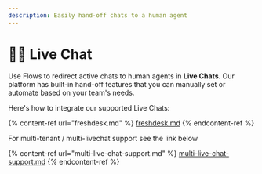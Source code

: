 ```yaml
---
description: Easily hand-off chats to a human agent
---
```


# 👩‍🔧 Live Chat

Use Flows to redirect active chats to human agents in **Live Chats**. Our platform has built-in hand-off features that you can manually set or automate based on your team's needs.

Here's how to integrate our supported Live Chats:&#x20;

{% content-ref url="freshdesk.md" %}
[freshdesk.md](freshdesk.md)
{% endcontent-ref %}

For multi-tenant / multi-livechat support see the link below



{% content-ref url="multi-live-chat-support.md" %}
[multi-live-chat-support.md](multi-live-chat-support.md)
{% endcontent-ref %}

